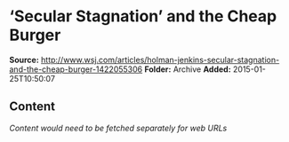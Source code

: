 # ‘Secular Stagnation’ and the Cheap Burger

**Source:** http://www.wsj.com/articles/holman-jenkins-secular-stagnation-and-the-cheap-burger-1422055306
**Folder:** Archive
**Added:** 2015-01-25T10:50:07




## Content
*Content would need to be fetched separately for web URLs*
